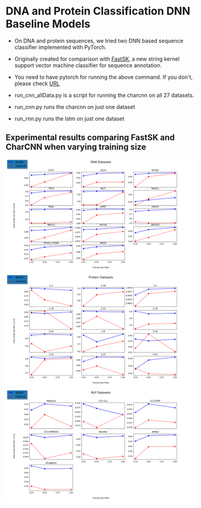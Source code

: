 # DNA and Protein Classification DNN Baseline Models

+ On DNA and protein sequences, we tried two DNN based sequence  classifier implemented with PyTorch. 

+ Originally created for comparison with [FastSK](https://github.com/QData/FastSK), a new string kernel support vector machine classifier for sequence annotation.

+ You need to have pytorch for running the above command. If you don't, please check [URL](https://pytorch.org/get-started/locally/)

+ run_cnn_allData.py is a script for running the charcnn on all 27 datasets.
+ run_cnn.py runs the charcnn on just one dataset
+ run_rnn.py runs the lstm  on just one dataset


## Experimental results comparing FastSK and CharCNN when varying training size 

<img src="trainsize_varyresults/dna.png?raw=true" width="800">

<img src="trainsize_varyresults/protein.png" width="800">

<img src="trainsize_varyresults/nlp.png" width="800">

